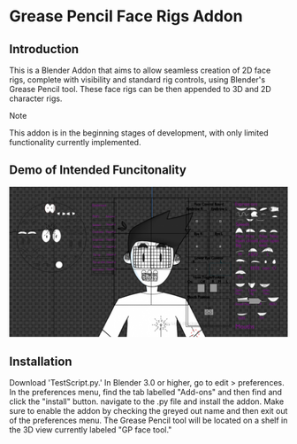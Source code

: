 # Grease Pencil Face Rigs Addon
## Introduction

This is a Blender Addon that aims to allow seamless creation of 2D face rigs, complete with visibility and standard rig controls, using Blender's Grease Pencil tool. These face rigs can be then appended to 3D and 2D character rigs.



> [!NOTE]
> This addon is in the beginning stages of development, with only limited functionality currently implemented.


## Demo of Intended Funcitonality


![Demo image showcasing final product](ReadmeFiles/images/FaceRigExample1.PNG)

## Installation
Download 'TestScript.py.' In Blender 3.0 or higher, go to edit > preferences. In the preferences menu, find the tab labelled "Add-ons" and then find and click the "install" button. navigate to the .py file and install the addon. Make sure to enable the addon by checking the greyed out name and then exit out of the preferences menu. The Grease Pencil tool will be located on a shelf in the 3D view currently labeled "GP face tool." 

